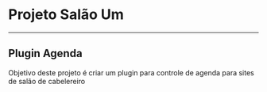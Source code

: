  <h1>Projeto Salão Um</h1>
<hr />
<h2>Plugin Agenda</h2>
<p>Objetivo deste projeto é criar um plugin para controle de agenda para sites de salão de cabelereiro</p>
